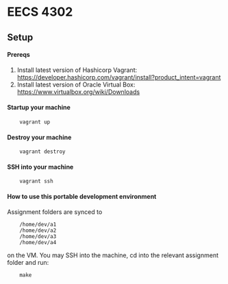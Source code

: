 # EECS 4302

## Setup
#### Prereqs
1. Install latest version of Hashicorp Vagrant: https://developer.hashicorp.com/vagrant/install?product_intent=vagrant
2. Install latest version of Oracle Virtual Box: https://www.virtualbox.org/wiki/Downloads

#### Startup your machine

        vagrant up

#### Destroy your machine

        vagrant destroy

#### SSH into your machine

        vagrant ssh

#### How to use this portable development environment
Assignment folders are synced to 

        /home/dev/a1
        /home/dev/a2
        /home/dev/a3
        /home/dev/a4

on the VM. You may SSH into the machine, cd into the relevant assignment folder and run:

        make
